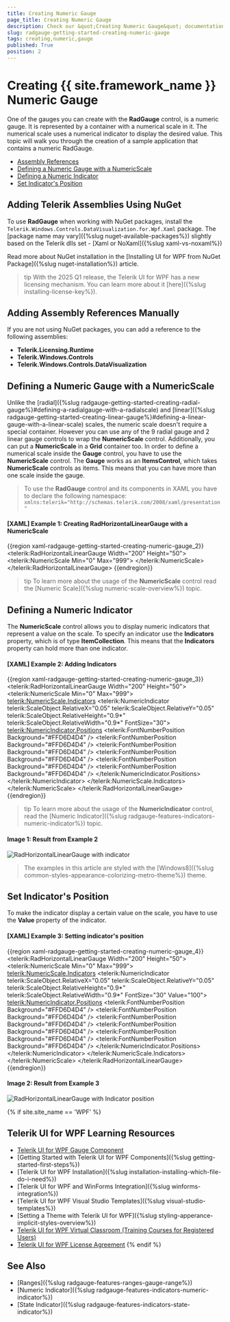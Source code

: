 ```yaml
---
title: Creating Numeric Gauge
page_title: Creating Numeric Gauge
description: Check our &quot;Creating Numeric Gauge&quot; documentation article for the RadGauge {{ site.framework_name }} control.
slug: radgauge-getting-started-creating-numeric-gauge
tags: creating,numeric,gauge
published: True
position: 2
---
```


# Creating {{ site.framework_name }} Numeric Gauge

One of the gauges you can create with the __RadGauge__ control, is a numeric gauge. It is represented by a container with a numerical scale in it. The numerical scale uses a numerical indicator to display the desired value. This topic will walk you through the creation of a sample application that contains a numeric RadGauge.

* [Assembly References](#assembly-references)
* [Defining a Numeric Gauge with a NumericScale](#defining-a-numeric-gauge-with-a-numericscale)
* [Defining a Numeric Indicator](#defining-a-numeric-indicator)
* [Set Indicator's Position](#set-indicators-position)

## Adding Telerik Assemblies Using NuGet

To use __RadGauge__ when working with NuGet packages, install the `Telerik.Windows.Controls.DataVisualization.for.Wpf.Xaml` package. The [package name may vary]({%slug nuget-available-packages%}) slightly based on the Telerik dlls set - [Xaml or NoXaml]({%slug xaml-vs-noxaml%})

Read more about NuGet installation in the [Installing UI for WPF from NuGet Package]({%slug nuget-installation%}) article.

>tip With the 2025 Q1 release, the Telerik UI for WPF has a new licensing mechanism. You can learn more about it [here]({%slug installing-license-key%}).

## Adding Assembly References Manually

If you are not using NuGet packages, you can add a reference to the following assemblies:

* __Telerik.Licensing.Runtime__
* __Telerik.Windows.Controls__
* __Telerik.Windows.Controls.DataVisualization__

## Defining a Numeric Gauge with a NumericScale

Unlike the [radial]({%slug radgauge-getting-started-creating-radial-gauge%}#defining-a-radialgauge-with-a-radialscale) and [linear]({%slug radgauge-getting-started-creating-linear-gauge%}#defining-a-linear-gauge-with-a-linear-scale) scales, the numeric scale doesn't require a special container. However you can use any of the 9 radial gauge and 2 linear gauge controls to wrap the __NumericScale__ control. Additionally, you can put a __NumericScale__ in a __Grid__ container too. In order to define a numerical scale inside the __Gauge__ control, you have to use the __NumericScale__ control. The __Gauge__ works as an __ItemsControl__, which takes __NumericScale__ controls as items. This means that you can have more than one scale inside the gauge.

>To use the __RadGauge__ control and its components in XAML you have to declare the following namespace:
>`xmlns:telerik="http://schemas.telerik.com/2008/xaml/presentation"`

#### __[XAML] Example 1: Creating RadHorizontalLinearGauge with a NumericScale__
{{region xaml-radgauge-getting-started-creating-numeric-gauge_2}}
	<telerik:RadHorizontalLinearGauge Width="200" Height="50">
	    <telerik:NumericScale Min="0" Max="999">
	    </telerik:NumericScale>
	</telerik:RadHorizontalLinearGauge>
{{endregion}}

>tip To learn more about the usage of the __NumericScale__ control read the [Numeric Scale]({%slug numeric-scale-overview%}) topic.

## Defining a Numeric Indicator

The __NumericScale__ control allows you to display numeric indicators that represent a value on the scale. To specify an indicator use the __Indicators__ property, which is of type __ItemCollection__. This means that the __Indicators__ property can hold more than one indicator.

#### __[XAML] Example 2: Adding Indicators__
{{region xaml-radgauge-getting-started-creating-numeric-gauge_3}}
	<telerik:RadHorizontalLinearGauge Width="200" Height="50">
	    <telerik:NumericScale Min="0" Max="999">
	        <telerik:NumericScale.Indicators>
	            <telerik:NumericIndicator telerik:ScaleObject.RelativeX="0.05"
	                                telerik:ScaleObject.RelativeY="0.05"
	                                telerik:ScaleObject.RelativeHeight="0.9*"
	                                telerik:ScaleObject.RelativeWidth="0.9*"
	                                FontSize="30">
	                <telerik:NumericIndicator.Positions>
	                    <telerik:FontNumberPosition Background="#FFD6D4D4" />
	                    <telerik:FontNumberPosition Background="#FFD6D4D4" />
	                    <telerik:FontNumberPosition Background="#FFD6D4D4" />
	                    <telerik:FontNumberPosition Background="#FFD6D4D4" />
	                    <telerik:FontNumberPosition Background="#FFD6D4D4" />
	                    <telerik:FontNumberPosition Background="#FFD6D4D4" />
	                </telerik:NumericIndicator.Positions>
	            </telerik:NumericIndicator>
	        </telerik:NumericScale.Indicators>
	    </telerik:NumericScale>
	</telerik:RadHorizontalLinearGauge>
{{endregion}}

>tip To learn more about the usage of the __NumericIndicator__ control, read the [Numeric Indicator]({%slug radgauge-features-indicators-numeric-indicator%}) topic.

#### __Image 1: Result from Example 2__

![RadHorizontalLinearGauge with indicator](images/RadGauge_GettingStarted_NumericGauge_03.png)

> The examples in this article are styled with the [Windows8]({%slug common-styles-appearance-colorizing-metro-theme%}) theme.

## Set Indicator's Position

To make the indicator display a certain value on the scale, you have to use the __Value__ property of the indicator.

#### __[XAML] Example 3: Setting indicator's position__
{{region xaml-radgauge-getting-started-creating-numeric-gauge_4}}
	<telerik:RadHorizontalLinearGauge Width="200" Height="50">
	    <telerik:NumericScale Min="0" Max="999">
	        <telerik:NumericScale.Indicators>
	            <telerik:NumericIndicator telerik:ScaleObject.RelativeX="0.05"
	                                telerik:ScaleObject.RelativeY="0.05"
	                                telerik:ScaleObject.RelativeHeight="0.9*"
	                                telerik:ScaleObject.RelativeWidth="0.9*"
	                                FontSize="30"
	                                Value="100">
	                <telerik:NumericIndicator.Positions>
	                    <telerik:FontNumberPosition Background="#FFD6D4D4" />
	                    <telerik:FontNumberPosition Background="#FFD6D4D4" />
	                    <telerik:FontNumberPosition Background="#FFD6D4D4" />
	                    <telerik:FontNumberPosition Background="#FFD6D4D4" />
	                    <telerik:FontNumberPosition Background="#FFD6D4D4" />
	                    <telerik:FontNumberPosition Background="#FFD6D4D4" />
	                </telerik:NumericIndicator.Positions>
	            </telerik:NumericIndicator>
	        </telerik:NumericScale.Indicators>
	    </telerik:NumericScale>
	</telerik:RadHorizontalLinearGauge>
{{endregion}}

#### __Image 2: Result from Example 3__

![RadHorizontalLinearGauge with Indicator position](images/RadGauge_GettingStarted_NumericGauge_04.png)

{% if site.site_name == 'WPF' %}
## Telerik UI for WPF Learning Resources

* [Telerik UI for WPF Gauge Component](https://www.telerik.com/products/wpf/gauge.aspx)
* [Getting Started with Telerik UI for WPF Components]({%slug getting-started-first-steps%})
* [Telerik UI for WPF Installation]({%slug installation-installing-which-file-do-i-need%})
* [Telerik UI for WPF and WinForms Integration]({%slug winforms-integration%})
* [Telerik UI for WPF Visual Studio Templates]({%slug visual-studio-templates%})
* [Setting a Theme with Telerik UI for WPF]({%slug styling-apperance-implicit-styles-overview%})
* [Telerik UI for WPF Virtual Classroom (Training Courses for Registered Users)](https://learn.telerik.com/learn/course/external/view/elearning/16/telerik-ui-for-wpf) 
* [Telerik UI for WPF License Agreement](https://www.telerik.com/purchase/license-agreement/wpf-dlw-s)
{% endif %}


## See Also

* [Ranges]({%slug radgauge-features-ranges-gauge-range%})
* [Numeric Indicator]({%slug radgauge-features-indicators-numeric-indicator%})
* [State Indicator]({%slug radgauge-features-indicators-state-indicator%})